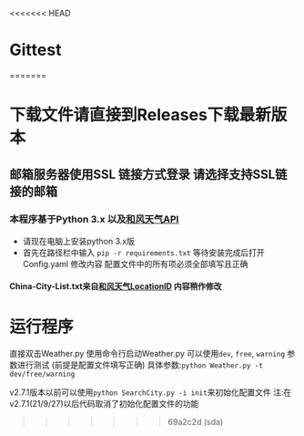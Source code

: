 <<<<<<< HEAD
# Gittest
=======
# 下载文件请直接到Releases下载最新版本
## 邮箱服务器使用SSL 链接方式登录 请选择支持SSL链接的邮箱
### 本程序基于Python 3.x 以及[和风天气API](https://dev.qweather.com/)
- 请现在电脑上安装python 3.x版
- 首先在路径栏中输入 `pip -r requirements.txt` 等待安装完成后打开Config.yaml 修改内容 配置文件中的所有项必须全部填写且正确
#### China-City-List.txt来自[和风天气LocationID](https://github.com/qwd/LocationList) 内容稍作修改
 # 运行程序
 直接双击Weather.py
 使用命令行启动Weather.py 可以使用`dev`, `free`, `warning` 参数进行测试 (前提是配置文件填写正确) 具体参数:`python Weather.py -t dev/free/warning`
 
 v2.7.1版本以前可以使用`python SearchCity.py -i init`来初始化配置文件 注:在v2.7.1(21/9/27)以后代码取消了初始化配置文件的功能
>>>>>>> 69a2c2d (sda)
